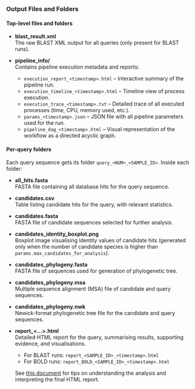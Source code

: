 ### Output Files and Folders

#### Top-level files and folders

- **blast_result.xml**  
  The raw BLAST XML output for all queries (only present for BLAST runs).

- **pipeline_info/**  
  Contains pipeline execution metadata and reports:
  - `execution_report_<timestamp>.html` – Interactive summary of the pipeline run.
  - `execution_timeline_<timestamp>.html` – Timeline view of process execution.
  - `execution_trace_<timestamp>.txt` – Detailed trace of all executed processes (time, CPU, memory used, etc.).
  - `params_<timestamp>.json` – JSON file with all pipeline parameters used for the run.
  - `pipeline_dag_<timestamp>.html` – Visual representation of the workflow as a directed acyclic graph.

#### Per-query folders

Each query sequence gets its folder `query_<NUM>_<SAMPLE_ID>`. Inside each folder:

- **all_hits.fasta**  
  FASTA file containing all database hits for the query sequence.

- **candidates.csv**  
  Table listing candidate hits for the query, with relevant statistics.

- **candidates.fasta**  
  FASTA file of candidate sequences selected for further analysis.

- **candidates_identity_boxplot.png**  
  Boxplot image visualising identity values of candidate hits (generated only when the number of candidate species is higher than `params.max_candidates_for_analysis`).

- **candidates_phylogeny.fasta**  
  FASTA file of sequences used for generation of phylogenetic tree.

- **candidates_phylogeny.msa**  
  Multiple sequence alignment (MSA) file of candidate and query sequences.

- **candidates_phylogeny.nwk**  
  Newick-format phylogenetic tree file for the candidate and query sequences.

- **report_<...>.html**  
  Detailed HTML report for the query, summarising results, supporting evidence, and visualisations.  
  - For BLAST runs: `report_<SAMPLE_ID>_<timestamp>.html`
  - For BOLD runs:  `report_BOLD_<SAMPLE_ID>_<timestamp>.html`
  
  See [this document](https://qcif.github.io/daff-biosecurity-wf2/understanding-the-analysis.html) for tips on understanding the analysis and interpreting the final HTML report.
